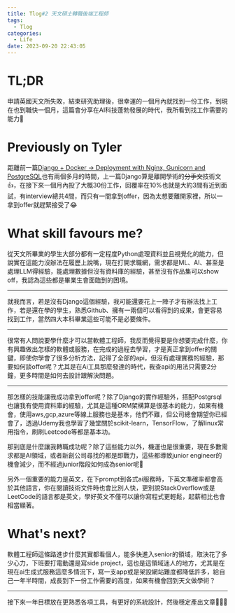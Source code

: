 ```yaml
---
title: Tlog#2 天文碩士轉職後端工程師
tags:
  - Tlog
categories:
  - Life
date: 2023-09-20 22:43:05
---
```



# TL;DR

申請英國天文所失敗，結束研究助理後，很幸運的一個月內就找到一份工作，到現在也到職快一個月，這篇會分享在AI科技蓬勃發展的時代，我所看到找工作需要的能力👊

# Previously on Tyler

距離前一篇[Django + Docker -> Deployment with Nginx, Gunicorn and PostgreSQL](https://tylerastro.github.io/2023/07/03/Django/)也有兩個多月的時間，上一篇Django算是離開學術的~~分手文~~技術文👍，在接下來一個月內投了大概30份工作，回覆率在10%也就是大約3間有近到面試，有interview總共4間，而只有一間拿到offer，因為太想要離開家裡，所以一拿到offer就趕緊接受了😂


<!--more-->

# What skill favours me?

從天文所畢業的學生大部分都有一定程度Python處理資料並且視覺化的能力，但說實在這能力沒辦法在履歷上說嘴，現在打開求職網，需求都是ML、AI、甚至是處理LLM得經驗，能處理數據但沒有資料庫的經驗，甚至沒有作品集可以show off，我認為這些都是畢業生會面臨到的困境。

----

就我而言，若是沒有Django這個經驗，我可能還要花上一陣子才有辦法找上工作，若是還在學的學生，熟悉Github、擁有一兩個可以看得到的成果，會更容易找到工作，當然四大本科畢業這些可能不是必要條件。

----

很常有人問說要學什麼才可以當軟體工程師，我反而覺得要是你想要完成什麼，你有興趣做出怎樣的軟體或服務，在完成的過程去學習，才是真正拿到offer的關鍵，即使你學會了很多分析方法，記得了全部的api，但沒有處理實務的經驗，那要如何談offer呢？尤其是在Ai工具那麼發達的時代，我查api的用法只需要2分鐘，更多時間是如何去設計跟解決問題。

---

那怎樣的技能讓我成功拿到offer呢？除了Django的實作經驗外，搭配Postgrsql也讓我有使用資料庫的經驗，尤其是這種ORM架構算是很基本的能力，如果有機會，使用aws,gcp,azure等線上服務也是基本，他們不難，但公司總會期望你已經會了，透過Udemy我也學習了幾堂關於scikit-learn，TensorFlow，了解linux常用指令，刷刷Leetcode等都是基本功。

那到底是什麼讓我轉職成功呢？除了這些能力以外，機運也是很重要，現在多數需求都是AI領域，或者新創公司尋找的都是即戰力，這些都導致junior engineer的機會減少，而不經過junior階段如何成為senior呢🤣

另外一個重要的能力是英文，在下prompt到各式ai服務時，下英文準確率都會高於其他語言，你在閱讀技術文件時也會比別人快，更別說StackOverflow或是LeetCode的語言都是英文，學好英文不僅可以讓你寫程式更輕鬆，起薪相比也會相當顯著。

# What's next?

軟體工程師這條路進步什麼其實都看個人，能多快進入senior的領域，取決花了多少心力，下班要打電動還是寫side project，這也是這領域迷人的地方，尤其是在現在ai生成式服務這麼多情況下，寫一支app或是架設網站難度都降低許多，給自己一年半時間，成長到下一份工作需要的高度，如果有機會回到天文做學術？

----

接下來一年目標放在更熟悉各項工具，有更好的系統設計，然後穩定產出文章🫸🫷🏼
